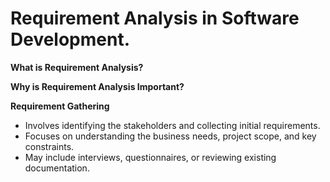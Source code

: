 # Requirement Analysis in Software Development.
**What is Requirement Analysis?**

**Why is Requirement Analysis Important?**

**Requirement Gathering**
  - Involves identifying the stakeholders and collecting initial requirements.
  - Focuses on understanding the business needs, project scope, and key constraints.
  - May include interviews, questionnaires, or reviewing existing documentation.
